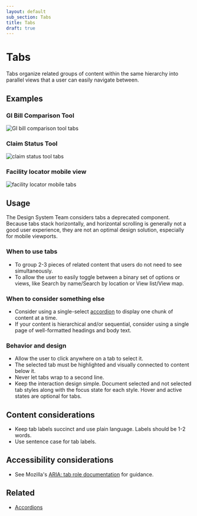```yaml
---
layout: default
sub_section: Tabs
title: Tabs
draft: true
---
```


# Tabs

<p class="va-introtext" markdown="1">Tabs organize related groups of content within the same hierarchy into parallel views that a user can easily navigate between.</p>

## Examples

### GI Bill Comparison Tool

![GI bill comparison tool tabs]({{site.baseurl}}/images/tabs-gibct.png) 

### Claim Status Tool

![claim status tool tabs]({{site.baseurl}}/images/tabs-claim-status.png) 

### Facility locator mobile view

![facility locator mobile tabs]({{site.baseurl}}/images/tabs-fac-loc.png) 

## Usage

The Design System Team considers tabs a deprecated component. Because tabs stack horizontally, and horizontal scrolling is generally not a good user experience, they are not an optimal design solution, especially for mobile viewports. 

### When to use tabs

* To group 2-3 pieces of related content that users do not need to see simultaneously.
* To allow the user to easily toggle between a binary set of options or views, like Search by name/Search by location or View list/View map.

### When to consider something else

* Consider using a single-select [accordion](https://design.va.gov/components/accordions) to display one chunk of content at a time.
* If your content is hierarchical and/or sequential, consider using a single page of well-formatted headings and body text.

### Behavior and design

* Allow the user to click anywhere on a tab to select it.
* The selected tab must be highlighted and visually connected to content below it.
* Never let tabs wrap to a second line.
* Keep the interaction design simple. Document selected and not selected tab styles along with the focus state for each style. Hover and active states are optional for tabs.

## Content considerations

* Keep tab labels succinct and use plain language. Labels should be 1-2 words.
* Use sentence case for tab labels.

## Accessibility considerations

* See Mozilla's [ARIA: tab role documentation](https://developer.mozilla.org/en-US/docs/Web/Accessibility/ARIA/Roles/tab_role) for guidance.

## Related

* [Accordions](https://design.va.gov/components/accordions)
